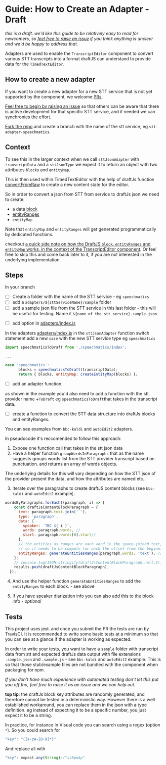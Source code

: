 # Guide: How to Create an Adapter - Draft

_this is a draft. we'd like this guide to be relatively easy to read for newcomers, so [feel free to raise an issue](https://github.com/bbc/react-transcript-editor/issues/new?template=question.md) if you think anything is unclear and we'd be happy to address that._

Adapters are used to enable the `TranscriptEditor` component to convert various STT transcripts into a format draftJS can understand to provide data for the `TimedTextEditor`.

## How to create a new adapter
If you want to create a new adapter for a new STT service that is not yet supported by the component, we welcome [PRs](https://help.github.com/articles/about-pull-requests/).

[Feel free to begin by raising an issue](https://github.com/bbc/react-transcript-editor/issues/new?template=feature_request.md) so that others can be aware that there is active development for that specific STT service, and if needed we can synchronies the effort.

[Fork the repo](https://help.github.com/articles/fork-a-repo/) and 
create a branch with the name of the stt service, eg `stt-adapter-speechmatics`.

<!-- TODO: adjust link -->

## Context

To see this in the larger context when we call `sttJsonAdapter` with `transcriptData` and a `sttJsonType` we expect it to return an object with two attributes `blocks` and `entityMap`.  

This is then used within TimedTextEditor with the help of draftJs function [convertFromRaw](https://draftjs.org/docs/api-reference-data-conversion#convertfromraw) to create a new content state for the editor.

So in order to convert a json from STT from service to draftJs json we need to create:
- a data [block](https://draftjs.org/docs/api-reference-content-block#docsNav)
- [entityRanges](https://draftjs.org/docs/advanced-topics-entities) 
- `entityMap` 

Note that  `entityMap` and `entityRanges` will get generated programmatically by dedicated functions.

checkout [a quick side note on how the DraftJS `block`, `entityRanges` and `entityMap` works, in the context of the TranscriptEditor component](./draftjs-blocks-entityrange-entitmap.md). Or feel free to skip this and come back later to it, if you are not interested in the underlying implementation.

## Steps

In your branch 

- [ ] Create a folder with the name of the STT service - eg `speechmatics`
- [ ] add a `adapters/${sttServiceName}/sample` folder
- [ ] add a sample json file from the STT service in this last folder - this will be useful for testing. Name it `${name of the stt service}.sample.json`
<!-- TODO: we should check these json are excluded from the bundle -->
- [ ] add option in [adapters/index.js](adapters/index.js)

In the adapters [adapters/index.js](adapters/index.js) in the  `sttJsonAdapter` function switch statement add a new `case` with the new STT service type eg `speechmatics`

<!-- TODO: modify import path if module is moved/refactored -->
```js
import speechmaticsToDraft from './speechmatics/index';

...

case 'speechmatics':
      blocks = speechmaticsToDraft(transcriptData);
      return { blocks, entityMap: createEntityMap(blocks) };
```

- [ ] add an adapter function.

as shown in the example you'd also need to add a function with the stt provider name +`ToDraft` eg `speechmaticsToDraft`that takes in the transcript data.

- [ ] create a function to convert the STT data structure into draftJs blocks and entityRanges.

You can see examples from `bbc-kaldi` and `autoEdit2` adapters.

In pseudocode it's reccomended to follow this approach:

1. Expose one function call that takes in the stt json data
2. Have a helper function `groupWordsInParagraphs` that as the name suggests groups words list from the STT provider transcript based on punctuation. and returns an array of words objects.

The underlying details for this will vary depending on how the STT json of the provider present the data, and how the attributes are named etc..

3. Iterate over the paragraphs to create draftJS content blocks (see `bbc-kaldi` and `autoEdit2` example).

```js
wordsByParagraphs.forEach((paragraph, i) => {
    const draftJsContentBlockParagraph = {
      text: paragraph.text.join(' '),
      type: 'paragraph',
      data: {
        speaker: `TBC ${ i }`,
        words: paragraph.words, //
        start: paragraph.words[0].start//
      },
      // the entities as ranges are each word in the space-joined text,
      // so it needs to be compute for each the offset from the beginning of the paragraph and the length
      entityRanges: generateEntitiesRanges(paragraph.words, 'text'), // wordAttributeName
    };
    // console.log(JSON.stringify(draftJsContentBlockParagraph,null,2))
    results.push(draftJsContentBlockParagraph);
  });

```

4. And use the helper function `generateEntitiesRanges` to  add the `entityRanges` to each block. - see above

5. If you have speaker diarization info you can also add this to the block info - _optional_


## Tests

This project uses jest. and once you submit the PR the tests are run by TravisCI. It is recommended to write some basic tests at a minimum so that you can see at a glance if the adapter is working as expected. 

In order to write your tests, you want to have a `sample` folder with transcript data from stt and expected draftJs data output with file extensions `.sample.json` and `.sample.js` - see `bbc-kaldi` and `autoEdit2` example. This is so that those stub/example files are not bundled with the component when packaging for npm.

_If you don't have much experience with automated testing don't let this put you off tho, feel free to raise it as an issue and we can help out._

**top tip**: the draftJs block key attributes are randomly generated, and therefore cannot be tested in a deterministic way. However there is a well established workaround, you can replace them in the json with a type definition. eg instead of expecting it to be a specific number, you just expect it to be a string.

In practice, for instance In Visual code you can search using a regex (option `*`). So you could search for 

```js
"key": "([a-zA-Z0-9]*)"
```
And replace all with 
```js
"key": expect.any(String)//"ss8pm4p"
```
